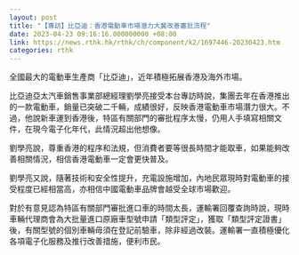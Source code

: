 ```yaml
---
layout: post
title: "【專訪】比亞迪：香港電動車市場潛力大冀改善審批流程"
date: 2023-04-23 09:16:16.000000000 +08:00
link: https://news.rthk.hk/rthk/ch/component/k2/1697446-20230423.htm
categories: rthk
---
```


全國最大的電動車生產商「比亞迪」，近年積極拓展香港及海外市場。

比亞迪亞太汽車銷售事業部總經理劉學亮接受本台專訪時說，集團去年在香港推出的一款電動車，銷量已突破二千輛，成績很好，反映香港電動車市場潛力很大。不過，他說新車運到香港後，特區有關部門的審批程序太慢，仍用人手填寫相關文件，在現今電子化年代，此情況超出他想像。

劉學亮說，尊重香港的程序和法規，但消費者要等很長時間才能取車，如果能夠改善相關情況，相信香港電動車一定會更快普及。

劉學亮又說，隨著技術和安全性提升，充電設施增加，內地民眾現時對電動車的接受程度已經相當高，亦相信中國電動車品牌會越受全球市場歡迎。

對於有意見認為特區有關部門審批進口車的時間太長，運輸署回覆查詢時說，現時車輛代理商會為大批量進口原廠車型號申請「類型評定」，獲取「類型評定證書」後，有關型號的個別車輛毋須在登記前驗車，除非經過改裝。運輸署一直積極優化各項電子化服務及推行改善措施，便利市民。
